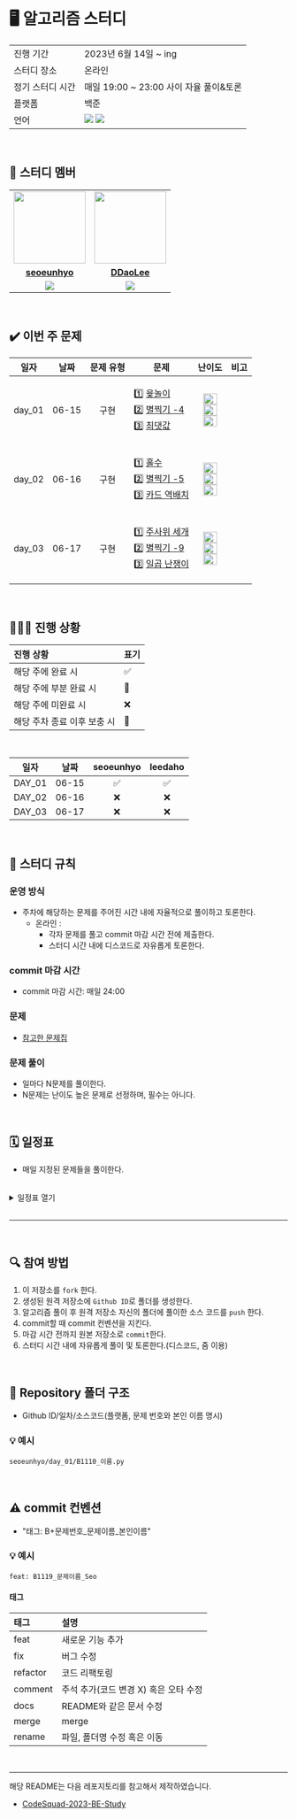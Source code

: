 # 🖥 알고리즘 스터디

<table>
  <tr>
    <td>진행 기간</td>
    <td>2023년 6월 14일 ~ ing </td>
  </tr>
  <tr>
    <td>스터디 장소</td>
    <td>온라인</td>
  </tr>
  <tr>
    <td>정기 스터디 시간</td>
    <td>매일 19:00 ~ 23:00 사이 자율 풀이&토론 
  </tr>
  <tr>
    <td>플랫폼</td>
    <td>백준</td>
  </tr>
  <tr>
    <td>언어</td>
    <td>
        <img src="https://img.shields.io/badge/Python-3776AB?style=for-the-badge&logo=python&logoColor=white">
        <img src="https://img.shields.io/badge/C++-00599C?style=for-the-badge&logo=cplusplus&logoColor=white">
    </td>
  </tr>
</table>

<br/>

## 🤖 스터디 멤버

<table>
 <tr>
    <td align="center"><a href="https://github.com/seoeunhyo"><img src="https://avatars.githubusercontent.com/seoeunhyo" width="130px;" alt=""></a></td>
    <td align="center"><a href="https://github.com/DDaoLee"><img src="https://avatars.githubusercontent.com/DDaoLee" width="130px;" alt=""></a></td>

  </tr>
  <tr>
    <td align="center"><a href="https://github.com/seoeunhyo"><b>seoeunhyo</b></a></td>
    <td align="center"><a href="https://github.com/DDaoLee"><b>DDaoLee</b></a></td>

  </tr>
  <tr> 
    <td align="center"><img src="https://img.shields.io/badge/Python-3776AB?style=for-the-badge&logo=python&logoColor=white"></td>
    <td align="center"><img src="https://img.shields.io/badge/C++-00599C?style=for-the-badge&logo=cplusplus&logoColor=white"></td>

  </tr> 
</table>

<br/>

## ✔️ 이번 주 문제

| 일자 | 날짜 | 문제 유형 | 문제 | 난이도 | 비고 |
|:---:|:---:|:---:|:---:|:---:|:---:|
| day_01 | 06-15 | 구현 | <p align=left> 1️⃣ [윷놀이](https://www.acmicpc.net/problem/2490) <br> 2️⃣ [별찍기 -4](https://www.acmicpc.net/problem/2441) <br> 3️⃣ [최댓값](https://www.acmicpc.net/problem/2562)  </p> | <img height="20px" width="25px" src="https://static.solved.ac/tier_small/3.svg"/> <br> <img height="20px" width="25px" src="https://static.solved.ac/tier_small/3.svg"/> <br> <img height="20px" width="25px" src="https://static.solved.ac/tier_small/3.svg"/> | <br><br> |
| day_02 | 06-16 | 구현 | <p align=left> 1️⃣ [홀수](https://www.acmicpc.net/problem/2576) <br> 2️⃣ [별찍기 -5](https://www.acmicpc.net/problem/2442) <br> 3️⃣ [카드 역배치](https://www.acmicpc.net/problem/10804)  </p> | <img height="20px" width="25px" src="https://static.solved.ac/tier_small/3.svg"/> <br> <img height="20px" width="25px" src="https://static.solved.ac/tier_small/3.svg"/> <br> <img height="20px" width="25px" src="https://static.solved.ac/tier_small/4.svg"/> | <br><br> |
| day_03 | 06-17 | 구현 | <p align=left> 1️⃣ [주사위 세개](https://www.acmicpc.net/problem/2480) <br> 2️⃣ [별찍기 -9](https://www.acmicpc.net/problem/2446) <br>3️⃣ [일곱 난쟁이](https://www.acmicpc.net/problem/2309)  </p> | <img height="20px" width="25px" src="https://static.solved.ac/tier_small/2.svg"/> <br> <img height="20px" width="25px" src="https://static.solved.ac/tier_small/3.svg"/> <br> <img height="20px" width="25px" src="https://static.solved.ac/tier_small/5.svg"/> | <br><br> |


<br/>

## 🧑🏻‍💻 진행 상황

| 진행 상황            | 표기  |
|:-----------------|:----|
| 해당 주에 완료 시       | ✅   |
| 해당 주에 부분 완료 시    | 🔢  |
| 해당 주에 미완료 시      | ❌   |
| 해당 주차 종료 이후 보충 시 | 🔺  |

<br>

|   일자    |      날짜       | seoeunhyo | leedaho | 
|:-------:|:-------------:|:-------:|:-------:|
| DAY_01 | 06-15 |    ✅    |     ✅     |     
| DAY_02 | 06-16 |    ❌    |     ❌     |     
| DAY_03 | 06-17 |    ❌    |     ❌     |     
 

<br/>



## 📌 스터디 규칙

### 운영 방식

- 주차에 해당하는 문제를 주어진 시간 내에 자율적으로 풀이하고 토론한다.
    - 온라인 :
        - 각자 문제를 풀고 commit 마감 시간 전에 제출한다.
        - 스터디 시간 내에 디스코드로 자유롭게 토론한다.
        

### commit 마감 시간

- commit 마감 시간: 매일 24:00


### 문제

- [참고한 문제집](https://github.com/encrypted-def/basic-algo-lecture/blob/master/workbook.md)

### 문제 풀이

- 일마다 N문제를 풀이한다.
- N문제는 난이도 높은 문제로 선정하며, 필수는 아니다.

<br/>

## 🗓 일정표

- 매일 지정된 문제들을 풀이한다.
<br>
<details>
  <summary>일정표 열기</summary>
 
| 주차 | 날짜 | 문제 유형 | 문제 | 난이도 | 비고 |
|:---:|:---:|:---:|:---:|:---:|:---:|
| day_01 | 06-15 | 구현 | <p align=left> 1️⃣ [윷놀이](https://www.acmicpc.net/problem/2490) <br> 2️⃣ [별찍기 -4](https://www.acmicpc.net/problem/2441) <br> 3️⃣ [최댓값](https://www.acmicpc.net/problem/2562) 
| day_02 | 06-16 | 구현 | <p align=left> 1️⃣ [홀수](https://www.acmicpc.net/problem/2576) <br> 2️⃣ [별찍기 -5](https://www.acmicpc.net/problem/2442) <br> 3️⃣ [카드 역배치](https://www.acmicpc.net/problem/10804)
| day_03 | 06-17 | 구현 | <p align=left> 1️⃣ [주사위 세개](https://www.acmicpc.net/problem/2480) <br> 2️⃣ [별찍기 -9](https://www.acmicpc.net/problem/2446) <br>3️⃣ [일곱 난쟁이](https://www.acmicpc.net/problem/2309)
  
  </details>
<br/>

---

<br/>

## 🔍 참여 방법

1. 이 저장소를 `fork` 한다.
2. 생성된 원격 저장소에 `Github ID`로 폴더를 생성한다.
3. 알고리즘 풀이 후 원격 저장소 자신의 폴더에 풀이한 소스 코드를 `push` 한다.
4. commit할 때 commit 컨벤션을 지킨다.
5. 마감 시간 전까지 원본 저장소로 `commit`한다.
6. 스터디 시간 내에 자유롭게 풀이 및 토론한다.(디스코드, 줌 이용)

<br/>

## 📁 Repository 폴더 구조

- Github ID/일차/소스코드(플랫폼, 문제 번호와 본인 이름 명시)

### 💡 예시

`seoeunhyo/day_01/B1110_이름.py`

<br/>

## ⚠️ commit 컨벤션


- "태그: B+문제번호_문제이름_본인이름"

### 💡 예시

`feat: B1119_문제이름_Seo`


####  태그


| 태그       | 설명                      |
|:---------|:------------------------|
| feat     | 새로운 기능 추가               |
| fix      | 버그 수정                   |
| refactor | 코드 리팩토링                 |
| comment  | 주석 추가(코드 변경 X) 혹은 오타 수정 |
| docs     | README와 같은 문서 수정        |
| merge    | merge                   |
| rename   | 파일, 폴더명 수정 혹은 이동        |


<br/>


---

해당 README는 다음 레포지토리를 참고해서 제작하였습니다.

- [CodeSquad-2023-BE-Study](https://github.com/CodeSquad-2023-BE-Study/Algorithm-Study/blob/main/README.md)
